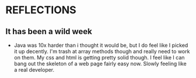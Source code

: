 # REFLECTIONS

## It has been a wild week

* Java was 10x harder than i thought it would be, but I do feel like I picked it up decently. I'm trash at array methods though and really need to work on them. My css and html is getting pretty solid though. I feel like I can bang out the skeleton of a web page fairly easy now. Slowly feeling like a real developer.